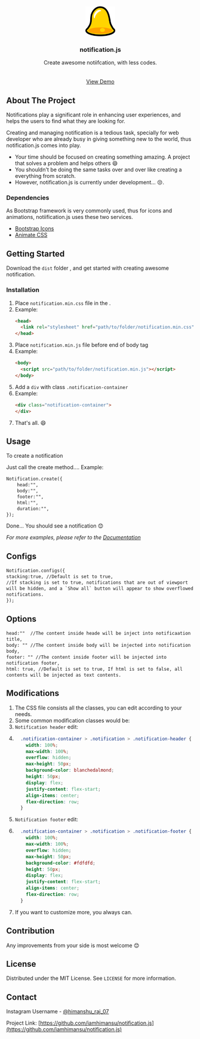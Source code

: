 

<!-- PROJECT LOGO -->
<br />
<p align="center">
  <a href="https://iamhimansu.github.io/notification.js/">
    <img src="./images/logo.png" alt="Logo" width="80" height="80">
  </a>

  <h3 align="center">notification.js</h3>

  <p align="center">
    Create awesome notiifcation, with less codes.
    <br />
    <br />
    <br />
    <a href="https://iamhimansu.github.io/notification.js/">View Demo</a>
  </p>
</p>



<!-- ABOUT THE PROJECT -->
## About The Project


Notifications play a significant role in enhancing user experiences, and helps the users to find what they are looking for.

Creating and managing notification is a tedious task, specially for web developer who are already busy in giving something new to the world, thus notification.js comes into play.


* Your time should be focused on creating something amazing. A project that solves a problem and helps others :smile:
* You shouldn't be doing the same tasks over and over like creating a everything from scratch.
* However, notification.js is currently under development... 😒. 


### Dependencies
As Bootstrap framework is very commonly used, thus for icons and animations, notiification.js uses these two services.
* [Bootstrap Icons](https://icons.getbootstrap.com)
* [Animate CSS](https://animate.style)



<!-- GETTING STARTED -->
## Getting Started

Download the ```dist``` folder , and get started with creating awesome notification.

### Installation

1. Place `notification.min.css` file in the <head></head>.
2. Example: 
    ```HTML
    <head>
      <link rel="stylesheet" href="path/to/folder/notification.min.css" />
    </head>
    ```
3. Place `notification.min.js` file before end of body tag
4. Example:
    ```HTML
    <body>    
      <script src="path/to/folder/notification.min.js"></script>
    </body>
    ```
5. Add a `div` with class `.notification-container`
6. Example:
    ```HTML
    <div class="notification-container">
    </div>
   ```
 7. That's all. :smile:

<!-- USAGE EXAMPLES -->
## Usage

  To create a notification
  
  Just call the create method....
  Example: 
  ```JS
  Notification.create({
      head:"",
      body:"",
      footer:"",
      html:"",
      duration:"",
  });
  ```
  
Done... You should see a notification :blush:

_For more examples, please refer to the [Documentation](https://iamhimansu.github.io/notification.js/.com)_
## Configs
  ```JS
  Notification.configs({
  stacking:true, //Default is set to true, 
  //If stacking is set to true, notifications that are out of viewport will be hidden, and a `Show all` button will appear to show overflowed notifications. 
  });
  ```
## Options 

  ```JS
  head:""  //The content inside heade will be inject into notificaation title,
  body: "" //The content inside body will be injected into notification body,
  footer: "" //The content inside footer will be injected into notification footer,
  html: true, //Default is set to true, If html is set to false, all contents will be injected as text contents.
  ```
 ## Modifications
 1. The CSS file consists all the classes, you can edit according to your needs.
 2. Some common modification classes would be:
 3. `Notification header` edit:
 4. ```CSS
      .notification-container > .notification > .notification-header {
        width: 100%;
        max-width: 100%;
        overflow: hidden;
        max-height: 50px;
        background-color: blanchedalmond;
        height: 50px;
        display: flex;
        justify-content: flex-start;
        align-items: center;
        flex-direction: row;
      }
    ```
 5. `Notification footer` edit:
 6. ```CSS
      .notification-container > .notification > .notification-footer {
        width: 100%;
        max-width: 100%;
        overflow: hidden;
        max-height: 50px;
        background-color: #fdfdfd;
        height: 50px;
        display: flex;
        justify-content: flex-start;
        align-items: center;
        flex-direction: row;
      }
    ```
7. If you want to customize more, you always can.
 
 ## Contribution
 Any improvements from your side is most welcome :blush:
 
<!-- LICENSE -->
## License

Distributed under the MIT License. See `LICENSE` for more information.



<!-- CONTACT -->
## Contact

Instagram Username - [@himanshu_raj_07](https://www.instagram.com/himanshu_raj_07)

Project Link: [https://github.com/iamhimansu/notification.js](https://github.com/iamhimansu/notification.js)
